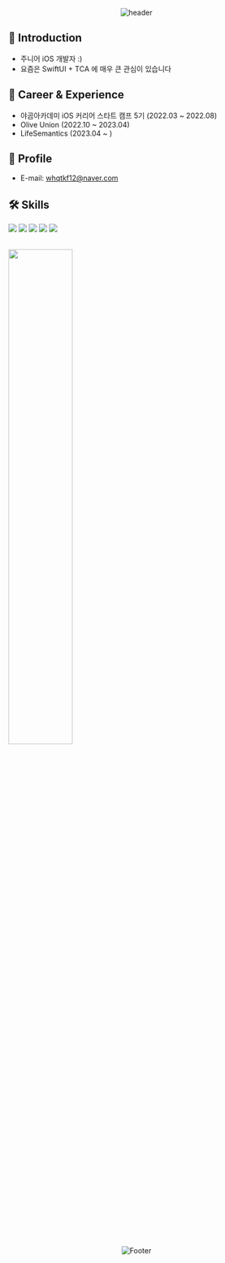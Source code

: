 <div align=center>

![header](https://capsule-render.vercel.app/api?type=waving&color=auto&height=200&section=header&text=dudu's%20Github&fontSize=90)

  </div>


## 🤔 Introduction

- 주니어 iOS 개발자 :)
- 요즘은 SwiftUI + TCA 에 매우 큰 관심이 있습니다

## 🎈 Career & Experience

- 야곰아카데미 iOS 커리어 스타트 캠프 5기 (2022.03 ~ 2022.08)
- Olive Union (2022.10 ~ 2023.04)
- LifeSemantics (2023.04 ~ )

## 📝 Profile
- E-mail: whqtkf12@naver.com

## 🛠️ Skills

<img src="https://img.shields.io/badge/Swift-F05138?style=for-the-badgee&logo=Swift&logoColor=white"> <img src="https://img.shields.io/badge/UIKit-CC2929?style=for-the-badgee&logo=Swift&logoColor=white">
<img src="https://img.shields.io/badge/SwiftUI-54BBFF?style=for-the-badgee&logo=Swift&logoColor=white">
<img src="https://img.shields.io/badge/RxSwift-B7178C?style=for-the-badgee&logo=ReactiveX&logoColor=white">
<img src="https://img.shields.io/badge/Combine-283274?style=for-the-badgee&logo=Swift&logoColor=white">

<br>
<img width="50%" src="https://github-readme-stats.vercel.app/api?username=FirstDo&show_icons=true&theme=github_dark&hide="/>

<div align=center>

![Footer](https://capsule-render.vercel.app/api?type=waving&color=auto&height=200&section=footer)

</div>
